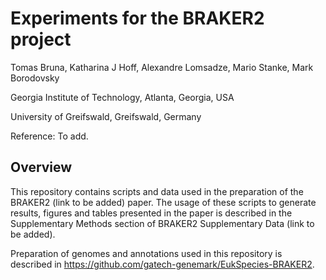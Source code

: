 # Experiments for the BRAKER2 project

Tomas Bruna, Katharina J Hoff, Alexandre Lomsadze, Mario Stanke, Mark Borodovsky

Georgia Institute of Technology, Atlanta, Georgia, USA

University of Greifswald, Greifswald, Germany

Reference: To add.

## Overview

This repository contains scripts and data used in the preparation of the BRAKER2 (link to be added) paper. The usage of these scripts to generate results, figures and tables presented in the paper is described in the Supplementary Methods section of BRAKER2 Supplementary Data (link to be added).

Preparation of genomes and annotations used in this repository is described in https://github.com/gatech-genemark/EukSpecies-BRAKER2.
